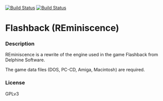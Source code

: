 [![Build Status](https://travis-ci.org/kodi-game/game.libretro.reminiscence.svg?branch=master)](https://travis-ci.org/kodi-game/game.libretro.reminiscence)
[![Build Status](https://ci.appveyor.com/api/projects/status/github/kodi-game/game.libretro.reminiscence?svg=true)](https://ci.appveyor.com/project/kodi-game/game-libretro-reminiscence)

# Flashback (REminiscence)

### Description
REminiscence is a rewrite of the engine used in the game Flashback from Delphine Software.

The game data files (DOS, PC-CD, Amiga, Macintosh) are required.

### License
GPLv3


